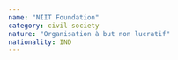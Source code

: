 ```yaml
---
name: "NIIT Foundation"
category: civil-society
nature: "Organisation à but non lucratif"
nationality: IND
---
```

    
